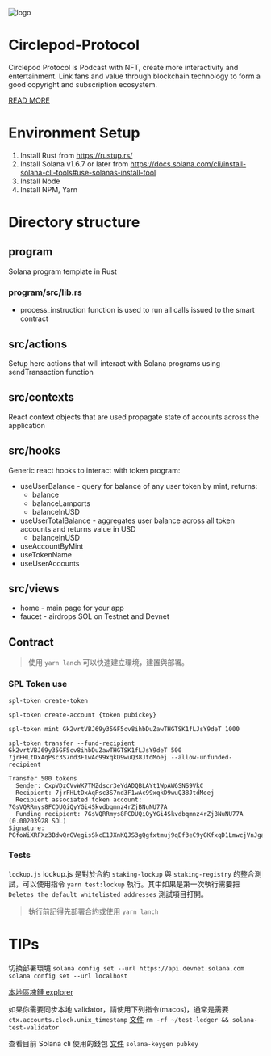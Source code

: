 ![logo](https://gitcdn.link/repo/Circelpod/Circlepod-Protocol/master/banner.png)

# Circlepod-Protocol
Circlepod Protocol is Podcast with NFT, create more interactivity and entertainment. Link fans and value through blockchain technology to form a good copyright and subscription ecosystem.

[READ MORE](https://xiaorangetech.gitbook.io/circlepod-protocol/)

# Environment Setup
1. Install Rust from https://rustup.rs/
2. Install Solana v1.6.7 or later from https://docs.solana.com/cli/install-solana-cli-tools#use-solanas-install-tool
3. Install Node
4. Install NPM, Yarn

# Directory structure

## program

Solana program template in Rust

### program/src/lib.rs
* process_instruction function is used to run all calls issued to the smart contract

## src/actions

Setup here actions that will interact with Solana programs using sendTransaction function

## src/contexts

React context objects that are used propagate state of accounts across the application

## src/hooks

Generic react hooks to interact with token program:
* useUserBalance - query for balance of any user token by mint, returns:
    - balance
    - balanceLamports
    - balanceInUSD
* useUserTotalBalance - aggregates user balance across all token accounts and returns value in USD
    - balanceInUSD
* useAccountByMint
* useTokenName
* useUserAccounts

## src/views

* home - main page for your app
* faucet - airdrops SOL on Testnet and Devnet

## Contract

> 使用 `yarn lanch` 可以快速建立環境，建置與部署。

### SPL Token use

`spl-token create-token`

`spl-token create-account {token pubickey}`

`spl-token mint Gk2vrtVBJ69y35GF5cv8ihbDuZawTHGTSK1fLJsY9deT 1000`

`spl-token transfer --fund-recipient Gk2vrtVBJ69y35GF5cv8ihbDuZawTHGTSK1fLJsY9deT 500 7jrFHLtDxAqPsc3S7nd3F1wAc99xqkD9wuQ38JtdMoej --allow-unfunded-recipient`

```
Transfer 500 tokens
  Sender: CxpVDzCVvWK7TMZdscr3eYdADQBLAYt1WpAW6SNS9VkC
  Recipient: 7jrFHLtDxAqPsc3S7nd3F1wAc99xqkD9wuQ38JtdMoej
  Recipient associated token account: 7GsVQRRmys8FCDUQiQyYGi4Skvdbqmnz4rZjBNuNU77A
  Funding recipient: 7GsVQRRmys8FCDUQiQyYGi4Skvdbqmnz4rZjBNuNU77A (0.00203928 SOL)
Signature: PGfoWiXRFXz3BdwQrGVegisSkcE1JXnKQJS3gQgfxtmuj9qEf3eC9yGKfxqD1LmwcjVnJgaTdh4imgBKG3Vawsq
```

### Tests

`lockup.js`
lockup.js 是對於合約 `staking-lockup` 與 `staking-registry` 的整合測試，可以使用指令 `yarn test:lockup` 執行。其中如果是第一次執行需要把 `Deletes the default whitelisted addresses` 測試項目打開。

> 執行前記得先部署合約或使用 `yarn lanch`

# TIPs

切換部署環境
`solana config set --url https://api.devnet.solana.com`
`solana config set --url localhost`

[本地區塊鏈 explorer](https://explorer.solana.com/?cluster=custom&customUrl=http%3A%2F%2Flocalhost%3A8899)

如果你需要同步本地 validator，請使用下列指令(macos)，通常是需要 `ctx.accounts.clock.unix_timestamp`
[文件](https://docs.solana.com/developing/test-validator)
`rm -rf ~/test-ledger && solana-test-validator`

查看目前 Solana cli 使用的錢包
[文件](https://docs.solana.com/cli/transfer-tokens)
`solana-keygen pubkey`
